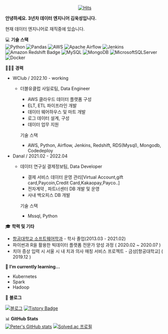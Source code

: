 <div align=center>

[![Hits](https://hits.seeyoufarm.com/api/count/incr/badge.svg?url=https%3A%2F%2Fgithub.com%2FKimuksung&count_bg=%2379C83D&title_bg=%23555555&icon=&icon_color=%23E7E7E7&title=hits&edge_flat=false)](https://hits.seeyoufarm.com)
</div>

<b> 안녕하세요. 3년차 데이터 엔지니어 김욱성입니다. </b>   

현재 데이터 엔지니어로 재직중에 있습니다.

💻 <b>기술 스택</b>   
![Python](https://img.shields.io/badge/python-3670A0?style=plastic&logo=python&logoColor=ffdd54)
![Pandas](https://img.shields.io/badge/pandas-%23150458.svg?style=plastic&logo=pandas&logoColor=white)
![AWS](https://img.shields.io/badge/AWS-%23FF9900.svg?style=plastic&logo=amazon-aws&logoColor=white)
![Apache Airflow](https://img.shields.io/badge/Apache%20Airflow-017CEE?style=plastic&logo=Apache%20Airflow&logoColor=white)
![Jenkins](https://img.shields.io/badge/jenkins-%232C5263.svg?style=plastic&logo=jenkins&logoColor=white)
![Amazon Redshift Badge](https://img.shields.io/badge/Amazon%20Redshift-8C4FFF?logo=amazonredshift&logoColor=fff&style=plastic)
![MySQL](https://img.shields.io/badge/mysql-%2300f.svg?style=plastic&logo=mysql&logoColor=white)
![MongoDB](https://img.shields.io/badge/MongoDB-%234ea94b.svg?style=plastic&logo=mongodb&logoColor=white)
![MicrosoftSQLServer](https://img.shields.io/badge/Microsoft%20SQL%20Server-CC2927?style=plastic&logo=microsoft%20sql%20server&logoColor=white)
![Docker](https://img.shields.io/badge/docker-%230db7ed.svg?style=plastic&logo=docker&logoColor=white)

</div>

👨🏻‍💻 <b>경력</b>
- WClub / 2022.10 - working
  - 더블유클럽 사일로팀, Data Engineer
    - AWS 클라우드 데이터 플랫폼 구성
    - ELT, ETL 파이프라인 개발
    - 데이터 웨어하우스 및 마트 개발
    - 로그 데이터 설계, 구성
    - 데이터 업무 지원
      
    기술 스택
    - AWS, Python, Airflow, Jenkins, Redshift, RDS(Mysql), Mongodb, Codedeploy
- Danal / 2021.02 - 2022.04
  - 데이터 연구실 결제정보팀, Data Developer
    - 결제 서비스 데이터 운영 관리[Virtual Account,gift card,Paycoin,Credit Card,Kakaopay,Payco..]
    - 전자계약 , 파트너센터 DB 개발 및 운영
    - 사내 백오피스 DB 개발
      
    기술 스택
    - Mssql, Python

🎓 <b>학력 및 기타</b>
- [항공대학교 소프트웨어학과](http://www.hangkong.ac.kr/web/index.do) - 학사 졸업(2013.03 - 2021.02)
- 파이썬과 R을 활용한 빅데이터 플랫폼 전문가 양성 과정 ( 2020.02 ~ 2020.07 )
- 치아 증상 입력 시 서울 시 내 치과 의사 매칭 서비스 프로젝트 - 금상[항공대학교] ( 2019.12 )

🌱 <b>I’m currently learning...</b>    
- Kubernetes
- Spark
- Hadoop

📔 <b>블로그</b>

[![블로그](http://img.shields.io/badge/-githubio-black?style=flat-square&logo=블로그&link=https://kimuksung.github.io/)](https://kimuksung.github.io/)
[![Tistory Badge](https://img.shields.io/badge/Tistory-000?logo=tistory&logoColor=fff&style=flat)](https://dortmoot.tistory.com/)

📊 <b>GitHub Stats</b>   
[![Peter's GitHub stats](https://github-readme-stats.vercel.app/api?username=Kimuksung&count_private=true&include_all_commits=true&show_icons=true&hide=issues)]()
[![Solved.ac
프로필](http://mazassumnida.wtf/api/generate_badge?boj=kimuksung2)](https://solved.ac/kimuksung2)

